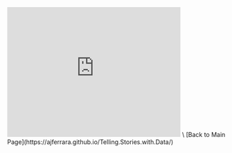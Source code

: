 <iframe src="https://data.oecd.org/chart/65sI" width="400" height="300" style="border: 0" mozallowfullscreen="true" webkitallowfullscreen="true" allowfullscreen="true"><a href="https://data.oecd.org/chart/65sI" target="_blank">OECD Chart: General government debt, Total, % of GDP, Annual, latest</a></iframe> \
[Back to Main Page](https://ajferrara.github.io/Telling.Stories.with.Data/)
